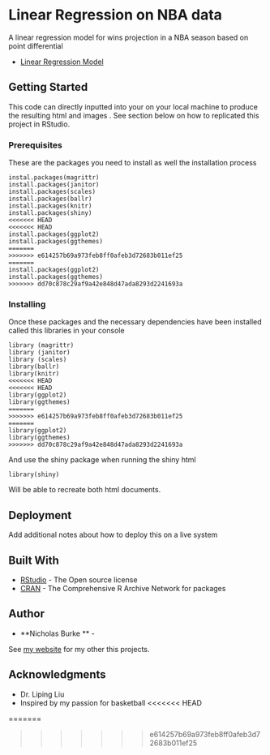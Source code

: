 # Linear Regression on NBA data
A linear regression model for wins projection in a NBA season based on point differential

* [Linear Regression Model](https://rpubs.com/nburke2/629014)

## Getting Started

This code can directly inputted into your on your local machine to produce the resulting html and images . See section below on how to replicated this project in RStudio.

### Prerequisites

These are the packages you need to install as well the installation process 

```
instal.packages(magrittr) 
install.packages(janitor) 
install.packages(scales) 
install.packages(ballr)
install.packages(knitr)
install.packages(shiny)
<<<<<<< HEAD
<<<<<<< HEAD
install.packages(ggplot2)
install.packages(ggthemes)
=======
>>>>>>> e614257b69a973feb8ff0afeb3d72683b011ef25
=======
install.packages(ggplot2)
install.packages(ggthemes)
>>>>>>> dd70c878c29af9a42e848d47ada8293d2241693a
```

### Installing

Once these packages and the necessary dependencies have been installed called this libraries in your console 

```
library (magrittr) 
library (janitor) 
library (scales) 
library(ballr)
library(knitr)
<<<<<<< HEAD
<<<<<<< HEAD
library(ggplot2)
library(ggthemes)
=======
>>>>>>> e614257b69a973feb8ff0afeb3d72683b011ef25
=======
library(ggplot2)
library(ggthemes)
>>>>>>> dd70c878c29af9a42e848d47ada8293d2241693a
```

And use the shiny package when running the shiny html

```
library(shiny)

```

Will be able to recreate both html documents.


## Deployment

Add additional notes about how to deploy this on a live system

## Built With

* [RStudio](https://rstudio.com/products/rstudio/#rstudio-desktop) - The Open source license
* [CRAN](https://cran.r-project.org/) - The Comprehensive R Archive Network for packages


## Author

* **Nicholas Burke ** - 

See [my website](https://rpubs.com/nburke2) for my other this projects.


## Acknowledgments

* Dr. Liping Liu
* Inspired by my passion for basketball
<<<<<<< HEAD

=======
>>>>>>> e614257b69a973feb8ff0afeb3d72683b011ef25
